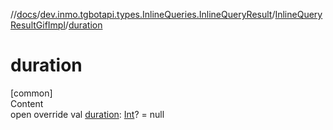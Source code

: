 //[docs](../../../index.md)/[dev.inmo.tgbotapi.types.InlineQueries.InlineQueryResult](../index.md)/[InlineQueryResultGifImpl](index.md)/[duration](duration.md)



# duration  
[common]  
Content  
open override val [duration](duration.md): [Int](https://kotlinlang.org/api/latest/jvm/stdlib/kotlin/-int/index.html)? = null  



